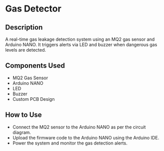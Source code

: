 # Gas Detector

## Description
A real-time gas leakage detection system using an MQ2 gas sensor and Arduino NANO. It triggers alerts via LED and buzzer when dangerous gas levels are detected.

## Components Used
- MQ2 Gas Sensor
- Arduino NANO
- LED
- Buzzer
- Custom PCB Design

## How to Use
- Connect the MQ2 sensor to the Arduino NANO as per the circuit diagram.
- Upload the firmware code to the Arduino NANO using the Arduino IDE.
- Power the system and monitor the gas detection alerts.
